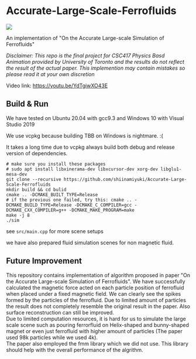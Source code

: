 # Accurate-Large-Scale-Ferrofluids
![](teaser.png)

An implementation of "On the Accurate Large-scale Simulation of Ferrofluids"

<em>Disclaimer: This repo is the final project for CSC417 Physics Basd Animation provided by University of Toronto and the results do not reflect the result of the actual paper. This implemention may contain mistakes so please read it at your own discretion</em>

Video link: https://youtu.be/YdTgiwXO43E

## Build & Run
We have tested on Ubuntu 20.04 with gcc9.3 and Windows 10 with Visual Studio 2019

We use vcpkg because building TBB on Windows is nightmare. :(

It takes a long time due to vcpkg always build both debug and release version of dependencies.
```
# make sure you install these packages
# sudo apt install libxinerama-dev libxcursor-dev xorg-dev libglu1-mesa-dev
git clone --recursive https://github.com/shiinamiyuki/Accurate-Large-Scale-Ferrofluids
mkdir build && cd bulid
cmake .. -DCMAKE_BUILT_TYPE=Release
# if the previous one failed, try this: cmake .. -DCMAKE_BUILD_TYPE=Release -DCMAKE_C_COMPILER=gcc -DCMAKE_CXX_COMPILER=g++ -DCMAKE_MAKE_PROGRAM=make
make -j 8
./sim
```

see `src/main.cpp` for more scene setups<br />

we have also prepared fluid simulation scenes for non magnetic fluid.<br />

## Future Improvement
This repository contains implementation of algorithm proposed in paper "On the Accurate Large-scale Simulation of Ferrofluids". We have successfully calculated the magnetic force acted on each particle position of ferrofluid when placed under a fixed magnetic field. We can clearly see the spikes formed by the particles of the ferrofluid. Due to limited amount of particles the result does not completely resemble the original result in the paper. Also surface reconstruction can still be improved.<br />
Due to limited computation resources, it is hard for us to simulate the large scale scene such as pouring ferrorfluid on Helix-shaped and bunny-shaped magnet or even just ferrofluid with higher amount of particles (The paper used 98k particles while we used 4k).<br />
The paper also employed the fmm library which we did not use. This library should help with the overall performance of the algrithm.<br />
